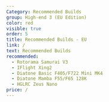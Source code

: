 ```yaml
---
Category: Recommended Builds
group: High-end 3 (EU Edition)
color: red
visible: true
order: 5
title: Recommended Builds - EU
link: /
text: Recommended Builds
recommended:
  - Rotorama Samurai V3
  - IFlight Xing2
  - Diatone Basic F405/F722 Mini MK4
  - Diatone Mamba F55/F65 128K
  - HGLRC Zeus Nano
price: /
---
```

